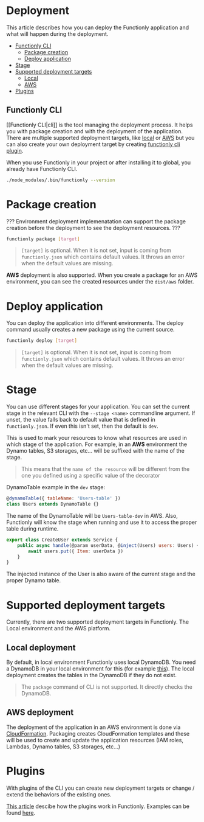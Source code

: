 # Deployment
This article describes how you can deploy the Functionly application and what will happen during the deployment. 

* [Functionly CLI](#functionly-cli)
    * [Package creation](#package-creation)
    * [Deploy application](#deploy-application)
* [Stage](#stage)
* [Supported deployment targets](#supported-deployment-targets)
    * [Local](#local-deployment)
    * [AWS](#aws-deployment)
* [Plugins](#plugins)



## Functionly CLI
[[Functionly CLI|cli]] is the tool managing the deployment process. It helps you with package creation and with the deployment of the application. There are multiple supported deployment targets, like [local](#local-deployment) or [AWS](aws-deployment) but you can also create your own deployment target by creating [functionly cli plugin](#plugins).

When you use Functionly in your project or after installing it to global, you already have Functionly CLI.
```sh
./node_modules/.bin/functionly --version
```

# Package creation
??? Environment deployment implemenatation can support the package creation before the deployment to see the deployment resources. ???
```sh
functionly package [target]
```
> `[target]` is optional. When it is not set, input is coming from `functionly.json` which contains default values. It throws an error when the default values are missing.

**AWS** deployment is also supported. When you create a package for an AWS environment, you can see the created resources under the `dist/aws` folder.

# Deploy application
You can deploy the application into different environments. The deploy command usually creates a new package using the current source.
```sh
functionly deploy [target]
```
> `[target]` is optional. When it is not set, input is coming from `functionly.json` which contains default values. It throws an error when the default values are missing.

# Stage
You can use different stages for your application. You can set the current stage in the relevant CLI with the `--stage <name>` commandline argument. If unset, the value falls back to default value that is defined in `functionly.json`. If even this isn't set, then the default is `dev`.

This is used to mark your resources to know what resources are used in which stage of the application. For example, in an **AWS** environment the Dynamo tables, S3 storages, etc... will be suffixed with the name of the stage.
> This means that the `name of the resource` will be different from the one you defined using a specific value of the decorator

DynamoTable example in the `dev` stage:
```js
@dynamoTable({ tableName: 'Users-table' })
class Users extends DynamoTable {}
```
The name of the DynamoTable will be `Users-table-dev` in AWS. Also, Functionly will know the stage when running and use it to access the proper table during runtime.
```js
export class CreateUser extends Service {
    public async handle(@param userData, @inject(Users) users: Users) {
        await users.put({ Item: userData })
    }
}
```
The injected instance of the User is also aware of the current stage and the proper Dynamo table.

# Supported deployment targets
Currently, there are two supported deployment targets in Functionly. The Local environment and the AWS platform.

## Local deployment
By default, in local environment Functionly uses local DynamoDB. You need a DynamoDB in your local environment for this (for example [this](https://hub.docker.com/r/peopleperhour/dynamodb/)). The local deployment creates the tables in the DynamoDB if they do not exist.
> The `package` command of CLI is not supported. It directly checks the DynamoDB.

## AWS deployment
The deployment of the application in an AWS environment is done via [CloudFormation](https://aws.amazon.com/cloudformation/). Packaging creates CloudFormation templates and these will be used to create and update the application resources (IAM roles, Lambdas, Dynamo tables, S3 storages, etc...)

# Plugins
With plugins of the CLI you can create new deployment targets or change / extend the behaviors of the existing ones.

[This article]() descibe how the plugins work in Functionly. Examples can be found [here](https://github.com/jaystack/functionly-plugin-examples).
